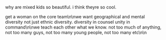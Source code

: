 why are mixed kids so beautiful. i think theyre so cool.

get a woman on the core team\n\nwe want geographical and mental diversity not just ethnic diversity. diversity in counsel unity in command\n\nwe teach each other what we know. not too much of anything, not too many guys, not too many young people, not too many etc\n\n